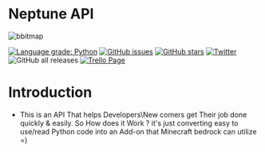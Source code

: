 # Neptune API
![bbitmap](https://user-images.githubusercontent.com/61835816/116114564-ff20fa80-a6a8-11eb-8b30-a48b5eb68522.png)


[![Language grade: Python](https://img.shields.io/lgtm/grade/python/g/retr0cube/neptune_api.svg?logo=lgtm&logoWidth=18)](https://lgtm.com/projects/g/retr0cube/neptune_api/context:python) [![GitHub issues](https://img.shields.io/github/issues/retr0cube/neptune_api)](https://github.com/retr0cube/neptune_api/issues) [![GitHub stars](https://img.shields.io/github/stars/retr0cube/neptune_api)](https://github.com/retr0cube/neptune_api.git/stargazers) [![Twitter](https://img.shields.io/twitter/url?style=social&url=https%3A%2F%2Ftwitter.com%2FPillagerThe%2F)](https://twitter.com/intent/tweet?text=Wow:&url=https%3A%2F%2Fgithub.com%2Fretr0cube%2Fneptune_api.git) ![GitHub all releases](https://img.shields.io/github/downloads/retr0cube/neptune_api/total?style=for-the-badge)  [![Trello Page](https://img.shields.io/trello/b/XlC2RPAw/neptune-plans-board?style=for-the-badge)](https://trello.com/b/XlC2RPAw/neptune-plans-board)

# Introduction
 - This is an API That helps Developers\New comers get Their job done quickly & easily. So How does it Work ? it's just converting easy to use/read Python code into an Add-on that Minecraft bedrock can utilize =)


 


